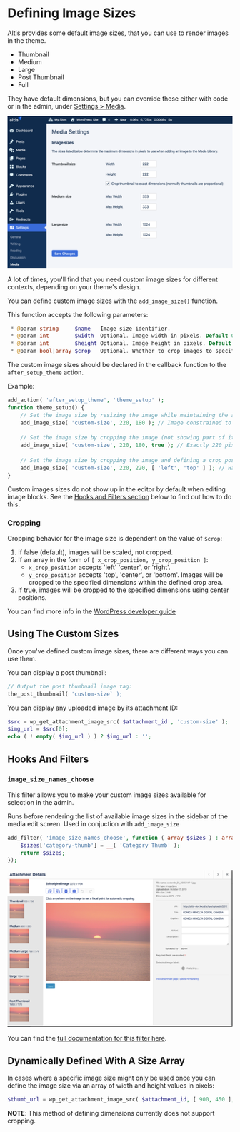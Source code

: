 # Defining Image Sizes

Altis provides some default image sizes, that you can use to render images in the theme.

- Thumbnail
- Medium
- Large
- Post Thumbnail
- Full

They have default dimensions, but you can override these either with code or in the admin, under [Settings > Media](internal://admin/options-media.php).

![Media Settings](./assets/media-settings.png)

A lot of times, you'll find that you need custom image sizes for different contexts, depending on your theme's design.

You can define custom image sizes with the `add_image_size()` function.

This function accepts the following parameters:

```php
 * @param string     $name   Image size identifier.
 * @param int        $width  Optional. Image width in pixels. Default 0.
 * @param int        $height Optional. Image height in pixels. Default 0.
 * @param bool|array $crop   Optional. Whether to crop images to specified width and height or resize.
```
The custom image sizes should be declared in the callback function to the `after_setup_theme` action.

Example:
```php
add_action( 'after_setup_theme', 'theme_setup' );
function theme_setup() {
	// Set the image size by resizing the image while maintaining the aspect ratio:
	add_image_size( 'custom-size', 220, 180 ); // Image constrained to 220 pixels wide by 180 pixels tall
	
	// Set the image size by cropping the image (not showing part of it):
	add_image_size( 'custom-size', 220, 180, true ); // Exactly 220 pixels wide by 180 pixels tall
	
	// Set the image size by cropping the image and defining a crop position:
	add_image_size( 'custom-size', 220, 220, [ 'left', 'top' ] ); // Hard crop left top
}
```

Custom images sizes do not show up in the editor by default when editing image blocks. See the [Hooks and Filters section](#hooks-and-filters) below to find out how to do this.

### Cropping

Cropping behavior for the image size is dependent on the value of `$crop`:
1. If false (default), images will be scaled, not cropped.
2. If an array in the form of `[ x_crop_position, y_crop_position ]`:
    - `x_crop_position` accepts 'left' 'center', or 'right'.
    - `y_crop_position` accepts 'top', 'center', or 'bottom'.
    Images will be cropped to the specified dimensions within the defined crop area.
 3. If true, images will be cropped to the specified dimensions using center positions.
 
You can find more info in the [WordPress developer guide](https://developer.wordpress.org/themes/functionality/featured-images-post-thumbnails/#add-custom-featured-image-sizes)

## Using The Custom Sizes

Once you've defined custom image sizes, there are different ways you can use them.

You can display a post thumbnail:

```php
// Output the post thumbnail image tag:
the_post_thumbnail( 'custom-size` );
```

You can display any uploaded image by its attachment ID:

```php
$src = wp_get_attachment_image_src( $attachment_id , 'custom-size' );
$img_url = $src[0];
echo ( ! empty( $img_url ) ) ? $img_url : '';
```

## Hooks And Filters

### `image_size_names_choose`

This filter allows you to make your custom image sizes available for selection in the admin.

Runs before rendering the list of available image sizes in the sidebar of the media edit screen. Used in conjuction with `add_image_size` 

```php
add_filter( 'image_size_names_choose', function ( array $sizes ) : array {
	$sizes['category-thumb'] = __( 'Category Thumb' );
	return $sizes;
});
```

![Media Editor](./assets/attachment-details.png)

You can find the [full documentation for this filter here](https://developer.wordpress.org/reference/hooks/image_size_names_choose/).

## Dynamically Defined With A Size Array

In cases where a specific image size might only be used once you can define the image size via an array of width and height values in pixels:

```php
$thumb_url = wp_get_attachment_image_src( $attachment_id, [ 900, 450 ], true );`
```


**NOTE**: This method of defining dimensions currently does not support cropping.

